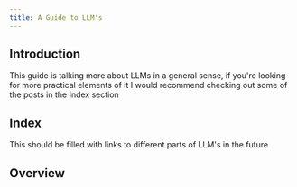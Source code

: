 ```yaml
---
title: A Guide to LLM's
---
```

## Introduction

This guide is talking more about LLMs in a general sense, if you're looking for more practical elements of it I would recommend checking out some of the posts in the Index section

## Index

This should be filled with links to different parts of LLM's in the future

## Overview